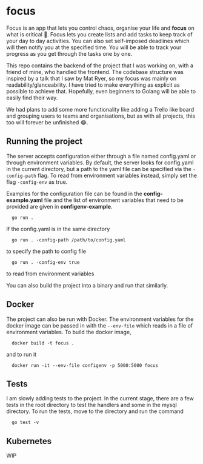 # focus

  Focus is an app that lets you control chaos, organise your life and **focus** on what is critical :grimacing:. Focus lets you create lists and add tasks to keep track of your day to day activities. You can also set self-imposed deadlines which will then notify you at the specified time. You will be able to track your progress as you get through the tasks one by one.

  This repo contains the backend of the project that I was working on, with a friend of mine, who handled the frontend. The codebase structure was inspired by a talk that I saw by Mat Ryer, so my focus was mainly on readability/glanceability. I have tried to make everything as explicit as possible to achieve that. Hopefully, even beginners to Golang will be able to easily find their way.

  We had plans to add some more functionality like adding a Trello like board and grouping users to teams and organisations, but as with all projects, this too will forever be unfinished :joy:.

## Running the project

  The server accepts configuration either through a file named config.yaml or through environment variables. By default, the server looks for config.yaml in the current directory, but a path to the yaml file can be specified via the `-config-path` flag. To read from environment variables instead, simply set the flag `-config-env` as true. 

  Examples for the configuration file can be found in the **config-example.yaml** file and the list of environment variables that need to be provided are given in **configenv-example**.

```  
  go run .
```
  If the config.yaml is in the same directory

```
  go run . -config-path /path/to/config.yaml
```
  to specify the path to config file

```
  go run . -config-env true
```
  to read from environment variables

  You can also build the project into a binary and run that similarly.

## Docker

  The project can also be run with Docker. The environment variables for the docker image can be passed in with the `--env-file` which reads in a file of environment variables. To build the docker image,

```
  docker build -t focus .
```
  and to run it

```
  docker run -it --env-file configenv -p 5000:5000 focus
```

## Tests

  I am slowly adding tests to the project. In the current stage, there are a few tests in the root directory to test the handlers and some in the mysql directory. To run the tests, move to the directory and run the command

  ```
    go test -v
  ```

## Kubernetes

  WIP